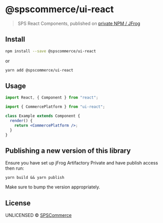 # @spscommerce/ui-react

> SPS React Components, published on [private NPM / JFrog](https://spscommerceinc.jfrog.io/spscommerceinc/webapp/#/artifacts/browse/simple/General/npm/@spscommerce/ui-react)

## Install

```bash
npm install --save @spscommerce/ui-react
```

or

```bash
yarn add @spscommerce/ui-react
```

## Usage

```jsx
import React, { Component } from "react";

import { CommercePlatform } from "ui-react";

class Example extends Component {
  render() {
    return <CommercePlatform />;
  }
}
```

## Publishing a new version of this library

Ensure you have set up jFrog Artifactory Private and have publish access then run:

```
yarn build && yarn publish
```

Make sure to bump the version appropriately.

## License

UNLICENSED © [SPSCommerce](https://github.com/spscommerce)

